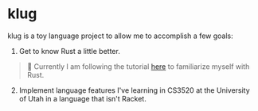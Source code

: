 # klug

klug is a toy language project to allow me to accomplish a few goals:

1. Get to know Rust a little better.

> :memo: Currently I am following the tutorial [here](https://arzg.github.io/lang/) to familiarize myself with Rust. 

2. Implement language features I've learning in CS3520 at the University of Utah in a language that isn't Racket.
